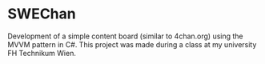# SWEChan
Development of a simple content board (similar to 4chan.org) using the MVVM pattern in C#. This project was made during a class at my university FH Technikum Wien.
